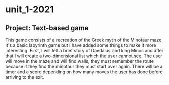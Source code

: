 # unit_1-2021
## Project: Text-based game

This game consists of a recreation of the Greek myth of the Minotaur maze. It's a basic labyrinth game but I have added some things to make it more interesting. First, I will tell a brief story of Daedalus and king Minos and after that I will create a two-dimensional list which the user cannot see. The user will move in the maze and will find walls, they must remember the route because if they find the minotaur they must start over again. There will be a timer and a score depending on how many moves the user has done before arriving to the exit. 
